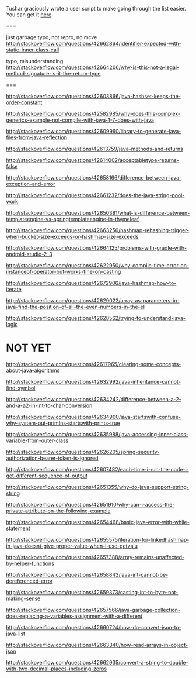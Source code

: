 Tushar graciously wrote a user script to make going through the list easier. You can get it [here](https://github.com/tusharjadhav219/Userscript-for-delete-candidates).

===

just garbage typo, not repro, no mcve http://stackoverflow.com/questions/42662864/identifier-expected-with-static-inner-class-call

typo, misunderstanding http://stackoverflow.com/questions/42664206/why-is-this-not-a-legal-method-signature-is-it-the-return-type

===

http://stackoverflow.com/questions/42603866/java-hashset-keeps-the-order-constant

http://stackoverflow.com/questions/42582985/why-does-this-complex-generics-example-not-compile-with-java-1-7-does-with-java

http://stackoverflow.com/questions/42609960/library-to-generate-java-files-from-java-reflection

http://stackoverflow.com/questions/42613759/java-methods-and-returns

http://stackoverflow.com/questions/42614002/acceptabletype-returns-false

http://stackoverflow.com/questions/42658166/difference-between-java-exception-and-error

http://stackoverflow.com/questions/42661232/does-the-java-string-pool-work

http://stackoverflow.com/questions/42650381/what-is-difference-between-templateengine-vs-springtemplateengine-in-thymeleaf

http://stackoverflow.com/questions/42663256/hashmap-rehashing-trigger-when-bucket-size-exceeds-or-hashmap-size-exceeds

http://stackoverflow.com/questions/42664125/problems-with-gradle-with-android-studio-2-3

http://stackoverflow.com/questions/42622950/why-compile-time-error-on-instanceof-operator-but-works-fine-on-casting

http://stackoverflow.com/questions/42672906/java-hashmap-how-to-iterate

http://stackoverflow.com/questions/42629022/array-as-parameters-in-java-find-the-position-of-all-the-even-numbers-in-the-el

http://stackoverflow.com/questions/42628562/trying-to-understand-java-logic

NOT YET
=====

http://stackoverflow.com/questions/42617965/clearing-some-concepts-about-java-algorithms

http://stackoverflow.com/questions/42632992/java-inheritance-cannot-find-symbol

http://stackoverflow.com/questions/42634242/difference-between-a-2-and-a-a2-in-int-to-char-conversion

http://stackoverflow.com/questions/42634900/java-startswith-confuse-why-system-out-printlns-startswith-prints-true

http://stackoverflow.com/questions/42635988/java-accessing-inner-class-variable-from-outer-class

http://stackoverflow.com/questions/42626205/spring-security-authorization-bearer-token-is-ignored

http://stackoverflow.com/questions/42607482/each-time-i-run-the-code-i-get-different-sequence-of-output

http://stackoverflow.com/questions/42651355/why-do-java-support-string-string

http://stackoverflow.com/questions/42651910/why-can-i-access-the-private-attribute-on-the-following-example

http://stackoverflow.com/questions/42654468/basic-java-error-with-while-statement

http://stackoverflow.com/questions/42655575/iteration-for-linkedhashmap-in-java-doesnt-give-proper-value-when-i-use-getvalu

http://stackoverflow.com/questions/42657388/array-remains-unaffected-by-helper-functions

http://stackoverflow.com/questions/42658843/java-int-cannot-be-dereferenced-error

http://stackoverflow.com/questions/42659373/casting-int-to-byte-not-making-sense

http://stackoverflow.com/questions/42657566/java-garbage-collection-does-replacing-a-variables-assignment-with-a-different

http://stackoverflow.com/questions/42660724/how-do-convert-json-to-java-list

http://stackoverflow.com/questions/42663340/how-read-arrays-in-object-json

http://stackoverflow.com/questions/42662935/convert-a-string-to-double-with-two-decimal-places-including-zeros